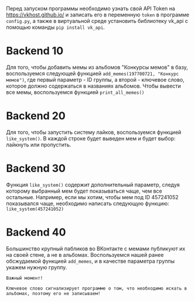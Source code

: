 Перед запуском программы необходимо узнать свой API Token на https://vkhost.github.io/ и записать его в переменную `token` в программе `config.py`, а также в виртуальной среде установить библиотеку vk_api с помощью команды `pip install vk_api`.

# Backend 10

Для того, чтобы добавить мемы из альбомов "Конкурсы мемов" в базу, воспользуемся следующей функцией `add_memes(197700721, "Конкурс мемов")`, где первый параметр - ID группы, а второй - ключевое слово, которое должно содержаться в названиях альбомов.
Чтобы вывести все мемы, воспользуемся функцией `print_all_memes()`

# Backend 20

Для того, чтобы запустить систему лайков, воспользуемся функцией `like_system()`. В каждой строке будет выведен мем и будет выбор: лайкнуть или пропустить.

# Backend 30

Функция `like_system()` содержит дополнительный параметр, следуя которому выбранный мем будет показываться чаще, чем все остальные. Например, если мы хотим, чтобы мем под ID 457241052 показывался чаще, необходимо написать следующую функцию: `like_system(457241052)`

# Backend 40

Большинство крупный пабликов во ВКонтакте с мемами публикуют их на своей стене, а не в альбомах. Воспользуемся нашей ранее обсжудаемой функцией `add_memes`, и в качестве параметра группы укажем нужную группу.

`Важный момент!`

`Ключевое слово сигнализирует программе о том, что необходимо искать в альбомах, поэтому его не записываем!`

